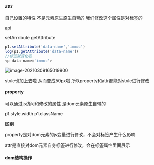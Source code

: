 #### attr

自己设置的特性 不是元素原生原生自带的 我们修改这个属性是对标签的

api

setArrribute  getAttribute

```js
p1.setAttribute('data-name','immoc')
log(p1.getAttribute('data-name'))
//标签就变化啦
<p data-name='immoc'>
```

![image-20210309165019900](C:\Users\legion\AppData\Roaming\Typora\typora-user-images\image-20210309165019900.png)

style也加上去啦 从而变成50px啦 所以property和attr都能对style进行修改

#### property

可以通过js访问和修改的属性 是dom元素原生自带的

p1.style.width p1.className





**区别**

property是对dom元素的js变量进行修改，不会对标签产生什么影响

attr是直接对dom元素自身标签进行修改，会在标签属性里面展示





#### dom结构操作

```

```

